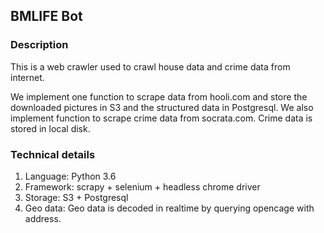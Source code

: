 ## BMLIFE Bot

### Description
This is a web crawler used to crawl house data and crime data from internet. 

We implement one function to scrape data from hooli.com and store the downloaded pictures in S3 and the structured data in Postgresql.
We also implement function to scrape crime data from socrata.com. Crime data is stored in local disk.

### Technical details
1. Language: Python 3.6
2. Framework: scrapy + selenium + headless chrome driver
3. Storage: S3 + Postgresql
4. Geo data: Geo data is decoded in realtime by querying opencage with address.

